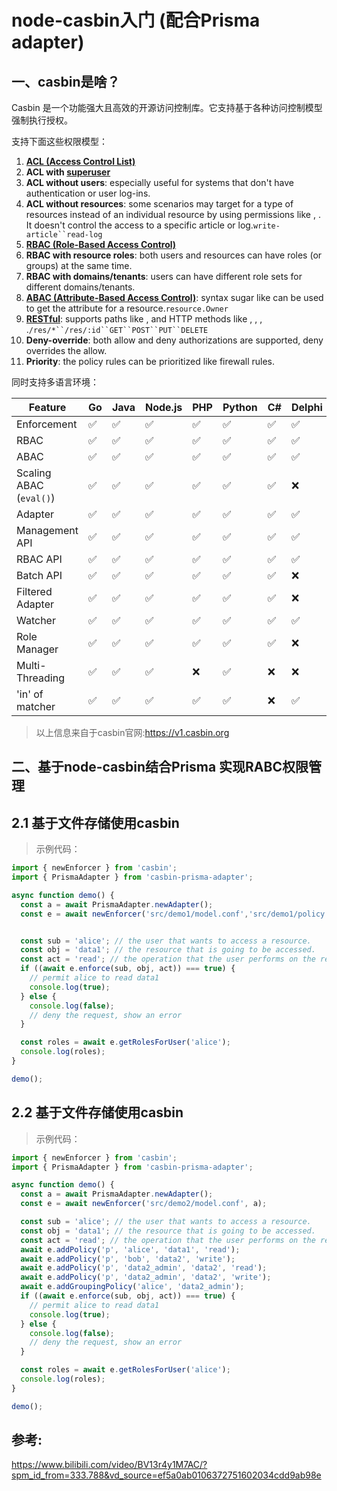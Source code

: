 # node-casbin入门 (配合Prisma adapter)

## 一、casbin是啥？

Casbin 是一个功能强大且高效的开源访问控制库。它支持基于各种访问控制模型强制执行授权。

支持下面这些权限模型：

1. [**ACL (Access Control List)**](https://en.wikipedia.org/wiki/Access_control_list)
2. **ACL with [superuser](https://en.wikipedia.org/wiki/Superuser)**
3. **ACL without users**: especially useful for systems that don't have authentication or user log-ins.
4. **ACL without resources**: some scenarios may target for a type of resources instead of an individual resource by using permissions like , . It doesn't control the access to a specific article or log.`write-article``read-log`
5. **[RBAC (Role-Based Access Control)](https://en.wikipedia.org/wiki/Role-based_access_control)**
6. **RBAC with resource roles**: both users and resources can have roles (or groups) at the same time.
7. **RBAC with domains/tenants**: users can have different role sets for different domains/tenants.
8. **[ABAC (Attribute-Based Access Control)](https://en.wikipedia.org/wiki/Attribute-Based_Access_Control)**: syntax sugar like can be used to get the attribute for a resource.`resource.Owner`
9. **[RESTful](https://en.wikipedia.org/wiki/Representational_state_transfer)**: supports paths like , and HTTP methods like , , , .`/res/*``/res/:id``GET``POST``PUT``DELETE`
10. **Deny-override**: both allow and deny authorizations are supported, deny overrides the allow.
11. **Priority**: the policy rules can be prioritized like firewall rules.

同时支持多语言环境：

| Feature                 | Go   | Java | Node.js | PHP  | Python | C#   | Delphi | Rust | C++  | Lua  | Dart | Elixir |
| ----------------------- | ---- | ---- | ------- | ---- | ------ | ---- | ------ | ---- | ---- | ---- | ---- | ------ |
| Enforcement             | ✅    | ✅    | ✅       | ✅    | ✅      | ✅    | ✅      | ✅    | ✅    | ✅    | ✅    | ✅      |
| RBAC                    | ✅    | ✅    | ✅       | ✅    | ✅      | ✅    | ✅      | ✅    | ✅    | ✅    | ✅    | ✅      |
| ABAC                    | ✅    | ✅    | ✅       | ✅    | ✅      | ✅    | ✅      | ✅    | ✅    | ✅    | ✅    | ✅      |
| Scaling ABAC (`eval()`) | ✅    | ✅    | ✅       | ✅    | ✅      | ✅    | ❌      | ✅    | ✅    | ✅    | ✅    | ✅      |
| Adapter                 | ✅    | ✅    | ✅       | ✅    | ✅      | ✅    | ✅      | ✅    | ✅    | ✅    | ✅    | ❌      |
| Management API          | ✅    | ✅    | ✅       | ✅    | ✅      | ✅    | ✅      | ✅    | ✅    | ✅    | ✅    | ✅      |
| RBAC API                | ✅    | ✅    | ✅       | ✅    | ✅      | ✅    | ✅      | ✅    | ✅    | ✅    | ✅    | ✅      |
| Batch API               | ✅    | ✅    | ✅       | ✅    | ✅      | ✅    | ❌      | ✅    | ✅    | ✅    | ❌    | ❌      |
| Filtered Adapter        | ✅    | ✅    | ✅       | ✅    | ✅      | ✅    | ❌      | ✅    | ✅    | ✅    | ❌    | ❌      |
| Watcher                 | ✅    | ✅    | ✅       | ✅    | ✅      | ✅    | ✅      | ✅    | ✅    | ✅    | ❌    | ❌      |
| Role Manager            | ✅    | ✅    | ✅       | ✅    | ✅      | ✅    | ❌      | ✅    | ✅    | ✅    | ✅    | ❌      |
| Multi-Threading         | ✅    | ✅    | ✅       | ❌    | ✅      | ❌    | ❌      | ✅    | ❌    | ❌    | ❌    | ❌      |
| 'in' of matcher         | ✅    | ✅    | ✅       | ✅    | ✅      | ❌    | ✅      | ❌    | ❌    | ❌    | ✅    | ✅      |

> 以上信息来自于casbin官网:https://v1.casbin.org

## 二、基于node-casbin结合Prisma 实现RABC权限管理

## 2.1  基于文件存储使用casbin

> 示例代码：

```ts
import { newEnforcer } from 'casbin';
import { PrismaAdapter } from 'casbin-prisma-adapter';

async function demo() {
  const a = await PrismaAdapter.newAdapter();
  const e = await newEnforcer('src/demo1/model.conf','src/demo1/policy.csv' );


  const sub = 'alice'; // the user that wants to access a resource.
  const obj = 'data1'; // the resource that is going to be accessed.
  const act = 'read'; // the operation that the user performs on the resource.
  if ((await e.enforce(sub, obj, act)) === true) {
    // permit alice to read data1
    console.log(true);
  } else {
    console.log(false);
    // deny the request, show an error
  }

  const roles = await e.getRolesForUser('alice');
  console.log(roles);
}

demo();

```



## 2.2  基于文件存储使用casbin

> 示例代码：

```ts
import { newEnforcer } from 'casbin';
import { PrismaAdapter } from 'casbin-prisma-adapter';

async function demo() {
  const a = await PrismaAdapter.newAdapter();
  const e = await newEnforcer('src/demo2/model.conf', a);

  const sub = 'alice'; // the user that wants to access a resource.
  const obj = 'data1'; // the resource that is going to be accessed.
  const act = 'read'; // the operation that the user performs on the resource.
  await e.addPolicy('p', 'alice', 'data1', 'read');
  await e.addPolicy('p', 'bob', 'data2', 'write');
  await e.addPolicy('p', 'data2_admin', 'data2', 'read');
  await e.addPolicy('p', 'data2_admin', 'data2', 'write');
  await e.addGroupingPolicy('alice', 'data2_admin');
  if ((await e.enforce(sub, obj, act)) === true) {
    // permit alice to read data1
    console.log(true);
  } else {
    console.log(false);
    // deny the request, show an error
  }

  const roles = await e.getRolesForUser('alice');
  console.log(roles);
}

demo();

```



## 参考:

https://www.bilibili.com/video/BV13r4y1M7AC/?spm_id_from=333.788&vd_source=ef5a0ab0106372751602034cdd9ab98e

